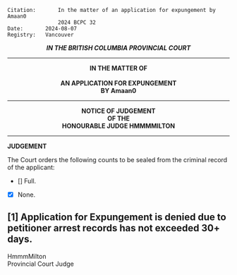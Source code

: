 	Citation:       In the matter of an application for expungement by Amaan0
                	2024 BCPC 32
	Date:		2024-08-07
	Registry:	Vancouver

<p align="center"><b><i> IN THE BRITISH COLUMBIA PROVINCIAL COURT </b></i>

---

<p align="center"><b>
				IN THE MATTER OF
<br><br>			AN APPLICATION FOR EXPUNGEMENT 
<br>                            BY Amaan0
<br>				

---

<p align="center">		
				NOTICE OF JUDGEMENT
<br>				OF THE
<br>				HONOURABLE JUDGE HMMMMILTON

</b>
	
---

**JUDGEMENT**

The Court orders the following counts to be sealed from the criminal record of the applicant:
- [] Full.
- [X] None.

[1] Application for Expungement is denied due to petitioner arrest records has not exceeded 30+ days. 
---

HmmmMilton <br>	
Provincial Court Judge
